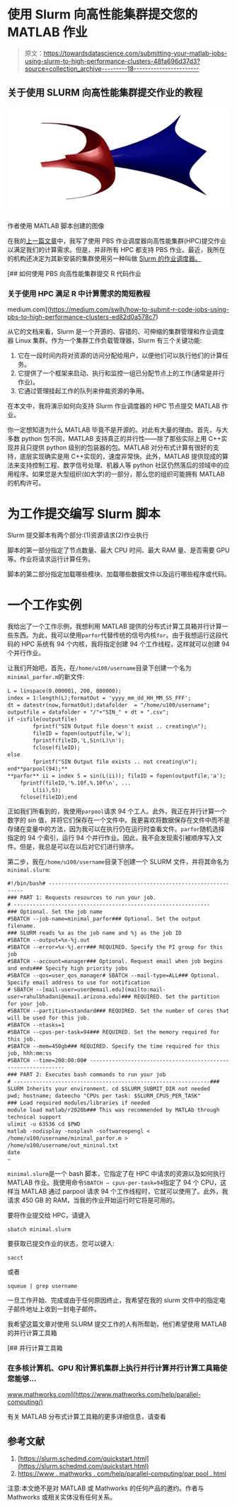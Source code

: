 # 使用 Slurm 向高性能集群提交您的 MATLAB 作业

> 原文：<https://towardsdatascience.com/submitting-your-matlab-jobs-using-slurm-to-high-performance-clusters-48fa696d37d3?source=collection_archive---------18----------------------->

## 关于使用 SLURM 向高性能集群提交作业的教程

![](img/bd1296633f6037ce135e4fb4d6c8e39e.png)

作者使用 MATLAB 脚本创建的图像

在我的[上一篇文章](https://medium.com/swlh/how-to-submit-r-code-jobs-using-pbs-to-high-performance-clusters-ed82d0a578c7)中，我写了使用 PBS 作业调度器向高性能集群(HPC)提交作业以满足我们的计算需求。但是，并非所有 HPC 都支持 PBS 作业。最近，我所在的机构还决定为其新安装的集群使用另一种叫做 [Slurm 的作业调度器。](https://public.confluence.arizona.edu/display/UAHPC/Puma+Quick+Start)

[](https://medium.com/swlh/how-to-submit-r-code-jobs-using-pbs-to-high-performance-clusters-ed82d0a578c7) [## 如何使用 PBS 向高性能集群提交 R 代码作业

### 关于使用 HPC 满足 R 中计算需求的简短教程

medium.com](https://medium.com/swlh/how-to-submit-r-code-jobs-using-pbs-to-high-performance-clusters-ed82d0a578c7) 

从它的文档来看，Slurm 是一个开源的、容错的、可伸缩的集群管理和作业调度器 Linux 集群。作为一个集群工作负载管理器，Slurm 有三个关键功能:

1.  它在一段时间内将对资源的访问分配给用户，以便他们可以执行他们的计算任务。
2.  它提供了一个框架来启动、执行和监控一组已分配节点上的工作(通常是并行作业)。
3.  它通过管理挂起工作的队列来仲裁资源的争用。

在本文中，我将演示如何向支持 Slurm 作业调度器的 HPC 节点提交 MATLAB 作业。

你一定想知道为什么 MATLAB 毕竟不是开源的。对此有大量的理由。首先，与大多数 python 包不同，MATLAB 支持真正的并行性——除了那些实际上用 C++实现并且只提供 python 级别的包装器的包。MATLAB 对分布式计算有很好的支持，底层实现确实是用 C++实现的，速度非常快。此外，MATLAB 提供现成的算法来支持控制工程、数字信号处理、机器人等 python 社区仍然落后的领域中的应用程序。如果您是大型组织(如大学)的一部分，那么您的组织可能拥有 MATLAB 的机构许可。

# 为工作提交编写 Slurm 脚本

Slurm 提交脚本有两个部分:(1)资源请求(2)作业执行

脚本的第一部分指定了节点数量、最大 CPU 时间、最大 RAM 量、是否需要 GPU 等。作业将请求运行计算任务。

脚本的第二部分指定加载哪些模块、加载哪些数据文件以及运行哪些程序或代码。

# 一个工作实例

我给出了一个工作示例，我想利用 MATLAB 提供的分布式计算工具箱并行计算一些东西。为此，我可以使用`parfor`代替传统的信号内核`for`。由于我想运行这段代码的 HPC 系统有 94 个内核，我将指定创建 94 个工作线程，这样就可以创建 94 个并行作业。

让我们开始吧，首先，在`/home/u100/username`目录下创建一个名为`minimal_parfor.m`的新文件:

```
L = linspace(0.000001, 200, 800000);
index = 1:length(L);formatOut = 'yyyy_mm_dd_HH_MM_SS_FFF';
dt = datestr(now,formatOut);datafolder  = "/home/u100/username";
outputfile = datafolder + "/"+"SIN_" + dt + ".csv";
if ~isfile(outputfile)
        fprintf("SIN Output file doesn't exist .. creating\n");
        fileID = fopen(outputfile,'w');
        fprintf(fileID,'L,Sin(L)\n');
        fclose(fileID);
else
        fprintf("SIN Output file exists .. not creating\n");
end**parpool(94);**
**parfor** ii = index S = sin(L(ii)); fileID = fopen(outputfile,'a');
    fprintf(fileID,'%.10f,%.10f\n', ...
        L(ii),S);
    fclose(fileID);end
```

正如我们所看到的，我使用`parpool`请求 94 个工人。此外，我正在并行计算一个数字的 sin 值，并将它们保存在一个文件中。我更喜欢将数据保存在文件中而不是存储在变量中的方法，因为我可以在执行仍在运行时查看文件。`parfor`随机选择指定的 94 个索引，运行 94 个并行作业。因此，我不会发现索引被顺序写入文件。但是，我总是可以在以后对它们进行排序。

第二步，我在`/home/u100/username`目录下创建一个 SLURM 文件，并将其命名为`minimal.slurm`:

```
#!/bin/bash# --------------------------------------------------------------
### PART 1: Requests resources to run your job.
# --------------------------------------------------------------
### Optional. Set the job name
#SBATCH --job-name=minimal_parfor### Optional. Set the output filename.
### SLURM reads %x as the job name and %j as the job ID
#SBATCH --output=%x-%j.out
#SBATCH --error=%x-%j.err### REQUIRED. Specify the PI group for this job
#SBATCH --account=manager### Optional. Request email when job begins and ends### Specify high priority jobs
#SBATCH --qos=user_qos_manager# SBATCH --mail-type=ALL### Optional. Specify email address to use for notification
# SBATCH --[mail-user=user@email.edu](mailto:mail-user=rahulbhadani@email.arizona.edu)### REQUIRED. Set the partition for your job.
#SBATCH --partition=standard### REQUIRED. Set the number of cores that will be used for this job.
#SBATCH --ntasks=1
#SBATCH --cpus-per-task=94### REQUIRED. Set the memory required for this job.
#SBATCH --mem=450gb### REQUIRED. Specify the time required for this job, hhh:mm:ss
#SBATCH --time=200:00:00# --------------------------------------------------------------
### PART 2: Executes bash commands to run your job
# --------------------------------------------------------------### SLURM Inherits your environment. cd $SLURM_SUBMIT_DIR not needed
pwd; hostname; dateecho "CPUs per task: $SLURM_CPUS_PER_TASK"
### Load required modules/libraries if needed
module load matlab/r2020b### This was recommended by MATLAb through technical support
ulimit -u 63536 cd $PWD
matlab -nodisplay -nosplash -softwareopengl < /home/u100/username/mininal_parfor.m > /home/u100/username/out_mininal.txt
date
~
```

`minimal.slurm`是一个 bash 脚本，它指定了在 HPC 中请求的资源以及如何执行 MATLAB 作业。我使用命令`SBATCH — cpus-per-task=94`指定了 94 个 CPU，这样当 MATLAB 通过 parpool 请求 94 个工作线程时，它就可以使用了。此外，我请求 450 GB 的 RAM，当我的作业开始运行时它将是可用的。

要将作业提交给 HPC，请键入

```
sbatch minimal.slurm
```

要获取已提交作业的状态，您可以键入:

```
sacct
```

或者

```
squeue | grep username
```

一旦工作开始、完成或由于任何原因终止，我希望在我的 slurm 文件中的指定电子邮件地址上收到一封电子邮件。

我希望这篇文章对使用 SLURM 提交工作的人有所帮助，他们希望使用 MATLAB 的并行计算工具箱

 [## 并行计算工具箱

### 在多核计算机、GPU 和计算机集群上执行并行计算并行计算工具箱使您能够…

www.mathworks.com](https://www.mathworks.com/help/parallel-computing/) 

有关 MATLAB 分布式计算工具箱的更多详细信息，请查看

## **参考文献**

1.  [https://slurm.schedmd.com/quickstart.html](https://slurm.schedmd.com/quickstart.html)
2.  [https://www . mathworks . com/help/parallel-computing/par pool . html](https://www.mathworks.com/help/parallel-computing/parpool.html)

注意:本文绝不是对 MATLAB 或 Mathworks 的任何产品的邀约。作者与 Mathworks 或相关实体没有任何关系。